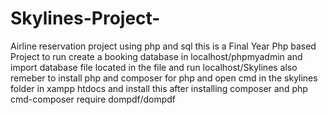 # Skylines-Project-
Airline reservation project using php and sql
this is a Final Year Php based Project 
to run create a booking database in localhost/phpmyadmin and import database file located in the file and run localhost/Skylines
also remeber to install php and composer for php 
and open cmd in the skylines folder in xampp htdocs and install this after installing composer and php cmd-composer require dompdf/dompdf
